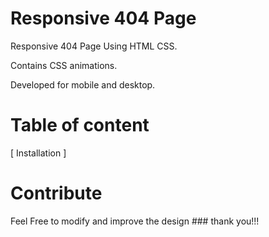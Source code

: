 # Responsive 404 Page
Responsive 404 Page Using HTML CSS.

Contains CSS animations.

Developed for mobile and desktop.

# Table of content
[ Installation ]




# Contribute
Feel Free to modify and improve the design ### thank you!!!
